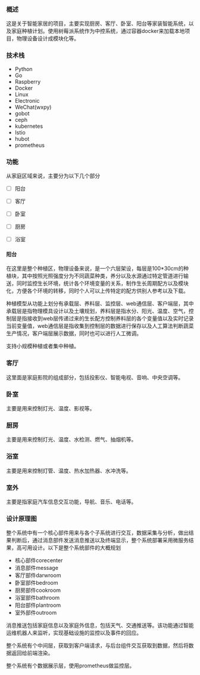 ###  概述

这是关于智能家居的项目，主要实现厨房、客厅、卧室、阳台等家装智能系统，以及家庭种植计划。使用树莓派系统作为中控系统，通过容器docker来加载本地项目，物理设备设计成模块化等。

### 技术栈

* Python
* Go
* Raspberry
* Docker
* Linux
* Electronic
* WeChat(wxpy)
* gobot
* ceph
* kubernetes
* Istio
* hubot
* prometheus

### 功能

从家庭区域来说，主要分为以下几个部分

- [ ] 阳台
- [ ] 客厅
- [ ] 卧室
- [ ] 厨房
- [ ] 浴室


#### 阳台

在这里是整个种植区，物理设备来说，是一个六层架设，每层是100*30cm的种植块，其中按照光照强度分为不同蔬菜种类，养分以及水源通过特定管道进行输送，同时监控生长环境，统计各个环境变量的关系，制作生长周期配方以及模块化，方便各个环境的转移，同时个人可以上传特定的配方供别人参考以及下载。

种植模型从功能上划分有承载层、养料层、监控层、web通信层、客户端层，其中承载层是指物理模具设计以及土壤规划，养料层是指水分、阳光、温度、空气，控制层是指接收到web层传递过来的生长配方控制养料层的各个变量值以及实时记录当前变量值，web通信层是指收集到控制层的数据进行保存以及人工算法判断蔬菜生产情况，客户端层展示数据，同时也可以进行人工微调。

支持小规模种植或者集中种植。

### 客厅

这里面是家庭影院的组成部分，包括投影仪、智能电视、音响、中央空调等。

### 卧室

主要是用来控制灯光、温度、影视等。

### 厨房

主要是用来控制灯光、温度、水检测、燃气、抽烟机等。

### 浴室

主要是用来控制灯管、温度、热水加热器、水冲洗等。

### 室外

主要是指家庭汽车信息交互功能，导航、音乐、电话等。

### 设计原理图

整个系统中有一个核心部件用来与各个子系统进行交互，数据采集与分析，做出结果判断后，通过消息部件发送消息推送以及终端显示，整个系统部署采用微服务结果，高可用设计。以下是整个系统部件的大概规划

* 核心部件corecenter
* 消息部件message
* 客厅部件darwroom
* 卧室部件bedroom
* 厨房部件cookroom
* 浴室部件bathroom
* 阳台部件plantroom
* 室外部件outroom

消息推送包括家庭信息以及家庭外信息，包括天气、交通推送等。该功能通过智能运维机器人来监听，实现基础设施的监控以及事件的回应。

整个系统有个中间层，获取到客户端请求，与后台组件交互获取到数据，然后将数据返回给前端渲染。

整个系统有个数据展示层，使用prometheus做监控层。